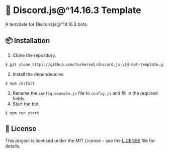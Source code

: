# 🍃 Discord.js@^14.16.3 Template
A template for Discord.js@^14.16.3 bots.

## 📦 Installation
1. Clone the repository.
```sh
$ git clone https://github.com/turkerssh/discord.js-v14-bot-template.git
```
2. Install the dependencies.
```sh
$ npm install
```
3. Rename the `config.example.js` file to `config.js` and fill in the required fields.
4. Start the bot.
```sh
$ npm run start
```

## 📝 License
This project is licensed under the MIT License - see the [LICENSE](LICENSE) file for details.
